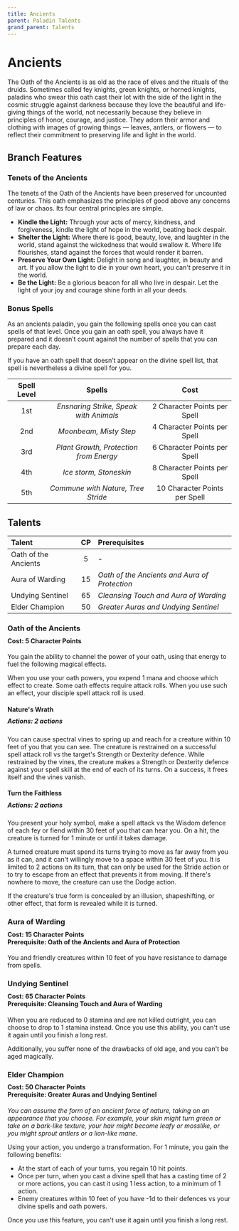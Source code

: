 ```yaml
---
title: Ancients
parent: Paladin Talents
grand_parent: Talents
---
```


# Ancients
The Oath of the Ancients is as old as the race of elves and the rituals of the druids. Sometimes called fey knights, green knights, or horned knights, paladins who swear this oath cast their lot with the side of the light in the cosmic struggle against darkness because they love the beautiful and life-giving things of the world, not necessarily because they believe in principles of honor, courage, and justice. They adorn their armor and clothing with images of growing things — leaves, antlers, or flowers — to reflect their commitment to preserving life and light in the world.

## Branch Features

### Tenets of the Ancients
The tenets of the Oath of the Ancients have been preserved for uncounted centuries. This oath emphasizes the principles of good above any concerns of law or chaos. Its four central principles are simple.
* **Kindle the Light:** Through your acts of mercy, kindness, and forgiveness, kindle the light of hope in the world, beating back despair.
* **Shelter the Light:** Where there is good, beauty, love, and laughter in the world, stand against the wickedness that would swallow it. Where life flourishes, stand against the forces that would render it barren.
* **Preserve Your Own Light:** Delight in song and laughter, in beauty and art. If you allow the light to die in your own heart, you can't preserve it in the world.
* **Be the Light:** Be a glorious beacon for all who live in despair. Let the light of your joy and courage shine forth in all your deeds.

### Bonus Spells
As an ancients paladin, you gain the following spells once you can cast spells of that level. Once you gain an oath spell, you always have it prepared and it doesn’t count against the number of spells that you can prepare each day.

If you have an oath spell that doesn’t appear on the divine spell list, that spell is nevertheless a divine spell for you.

| Spell Level | Spells | Cost |
|:-----------:|:------:|:-----:|
| 1st | *Ensnaring Strike, Speak with Animals* | 2 Character Points per Spell |
| 2nd | *Moonbeam, Misty Step* | 4 Character Points per Spell |
| 3rd | *Plant Growth, Protection from Energy* | 6 Character Points per Spell |
| 4th | *Ice storm, Stoneskin* | 8 Character Points per Spell |
| 5th | *Commune with Nature, Tree Stride* | 10 Character Points per Spell |

## Talents

| Talent | CP | Prerequisites |
|:-------|:--:|:--------------|
| Oath of the Ancients | 5  | - |
| Aura of Warding      | 15 | *Oath of the Ancients and Aura of Protection* |
| Undying Sentinel     | 65 | *Cleansing Touch and Aura of Warding* |
| Elder Champion       | 50 | *Greater Auras and Undying Sentinel* |

### Oath of the Ancients

<div style="margin-top:-10px;"></div>

#### **Cost:** 5 Character Points
You gain the ability to channel the power of your oath, using that energy to fuel the following magical effects.

When you use your oath powers, you expend 1 mana and choose which effect to create. Some oath effects require attack rolls. When you use such an effect, your disciple spell attack roll is used.

#### Nature's Wrath

<div style="margin-top:-10px;"></div>

##### **Actions:** 2 actions
You can cause spectral vines to spring up and reach for a creature within 10 feet of you that you can see. The creature is restrained on a successful spell attack roll vs the target's Strength or Dexterity defence. While restrained by the vines, the creature makes a Strength or Dexterity defence against your spell skill at the end of each of its turns. On a success, it frees itself and the vines vanish.

#### Turn the Faithless

<div style="margin-top:-10px;"></div>

##### **Actions:** 2 actions
You present your holy symbol, make a spell attack vs the Wisdom defence of each fey or fiend within 30 feet of you that can hear you. On a hit, the creature is turned for 1 minute or until it takes damage.

A turned creature must spend its turns trying to move as far away from you as it can, and it can't willingly move to a space within 30 feet of you. It is limited to 2 actions on its turn, that can only be used for the Stride action or to try to escape from an effect that prevents it from moving. If there's nowhere to move, the creature can use the Dodge action.

If the creature's true form is concealed by an illusion, shapeshifting, or other effect, that form is revealed while it is turned.

### Aura of Warding

<div style="margin-top:-10px;"></div>

#### **Cost:** 15 Character Points<br>**Prerequisite:** Oath of the Ancients and Aura of Protection
You and friendly creatures within 10 feet of you have resistance to damage from spells.

### Undying Sentinel

<div style="margin-top:-10px;"></div>

#### **Cost:** 65 Character Points<br>**Prerequisite:** Cleansing Touch and Aura of Warding
When you are reduced to 0 stamina and are not killed outright, you can choose to drop to 1 stamina instead. Once you use this ability, you can't use it again until you finish a long rest.

Additionally, you suffer none of the drawbacks of old age, and you can't be aged magically.

### Elder Champion

<div style="margin-top:-10px;"></div>

#### **Cost:** 50 Character Points<br>**Prerequisite:** Greater Auras and Undying Sentinel
*You can assume the form of an ancient force of nature, taking on an appearance that you choose. For example, your skin might turn green or take on a bark-like texture, your hair might become leafy or mosslike, or you might sprout antlers or a lion-like mane.*

Using your action, you undergo a transformation. For 1 minute, you gain the following benefits:
* At the start of each of your turns, you regain 10 hit points.
* Once per turn, when you cast a divine spell that has a casting time of 2 or more actions, you can cast it using 1 less action, to a minimum of 1 action.
* Enemy creatures within 10 feet of you have -1d to their defences vs your divine spells and oath powers.

Once you use this feature, you can't use it again until you finish a long rest.

